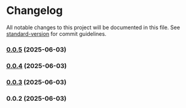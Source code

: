 # Changelog

All notable changes to this project will be documented in this file. See [standard-version](https://github.com/conventional-changelog/standard-version) for commit guidelines.

### [0.0.5](https://github.com/your-username/drafter/compare/v0.0.4...v0.0.5) (2025-06-03)

### [0.0.4](https://github.com/your-username/drafter/compare/v0.0.3...v0.0.4) (2025-06-03)

### [0.0.3](https://github.com/your-username/drafter/compare/v0.0.2...v0.0.3) (2025-06-03)

### 0.0.2 (2025-06-03)
